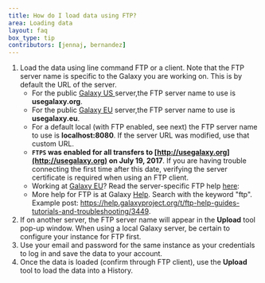 ```yaml
---
title: How do I load data using FTP?
area: Loading data
layout: faq
box_type: tip
contributors: [jennaj, bernandez]
---
```


1. Load the data using line command FTP or a client. Note that the FTP server name is specific to the Galaxy you are working on. This is by default the URL of the server.
   - For the public  [Galaxy US ](http://usegalaxy.org) server,the FTP server name to use is **usegalaxy.org**.
   - For the public [Galaxy EU](https://usegalaxy.eu) server,the FTP server name to use is **usegalaxy.eu**.
   - For a default local (with FTP enabled, see next) the FTP server name to use is **localhost:8080**. If the server URL was modified, use that custom URL.
   - **`FTPS` was enabled for all transfers to [http://usegalaxy.org](http://usegalaxy.org) on July 19, 2017**. If you are having trouble connecting the first      time after this date, verifying the server certificate is required when using an FTP client.
   - Working at [Galaxy EU](https://usegalaxy.eu)? Read the server-specific FTP help [here](https://galaxyproject.eu/ftp/):
   - More help for FTP is at Galaxy [Help](https://help.galaxyproject.org). Search with the keyword "ftp". Example post: https://help.galaxyproject.org/t/ftp-help-guides-tutorials-and-troubleshooting/3449.
3. If on another server, the FTP server name will appear in the **Upload** tool pop-up window. When using a local Galaxy server, be certain to configure your instance for FTP first.
4. Use your email and password for the same instance as your credentials to log in and save the data to your account.
5. Once the data is loaded (confirm through FTP client), use the **Upload** tool to load the data into a History.


